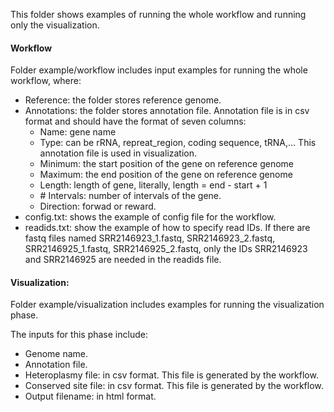 This folder shows examples of running the whole workflow and running only the visualization.

#### Workflow
Folder example/workflow includes input examples for running the whole workflow, where:

- Reference: the folder stores reference genome.
- Annotations: the folder stores annotation file. Annotation file is in csv format and should have the format of seven columns: 
	- Name: gene name
	- Type: can be rRNA, repreat_region, coding sequence, tRNA,... This annotation file is used in visualization.
	- Minimum: the start position of the gene on reference genome
	- Maximum: the end position of the gene on reference genome
	- Length: length of gene, literally, length = end - start + 1
	- \# Intervals: number of intervals of the gene.
	- Direction: forwad or reward.
- config.txt: shows the example of config file for the workflow.
- readids.txt: show the example of how to specify read IDs. If there are fastq files named SRR2146923_1.fastq, SRR2146923_2.fastq, SRR2146925_1.fastq, SRR2146925_2.fastq, only the IDs SRR2146923 and SRR2146925 are needed in the readids file.



#### Visualization:
Folder example/visualization includes examples for running the visualization phase.

The inputs for this phase include:
- Genome name.
- Annotation file.
- Heteroplasmy file: in csv format. This file is generated by the workflow.
- Conserved site file: in csv format. This file is generated by the workflow.
- Output filename: in html format. 
